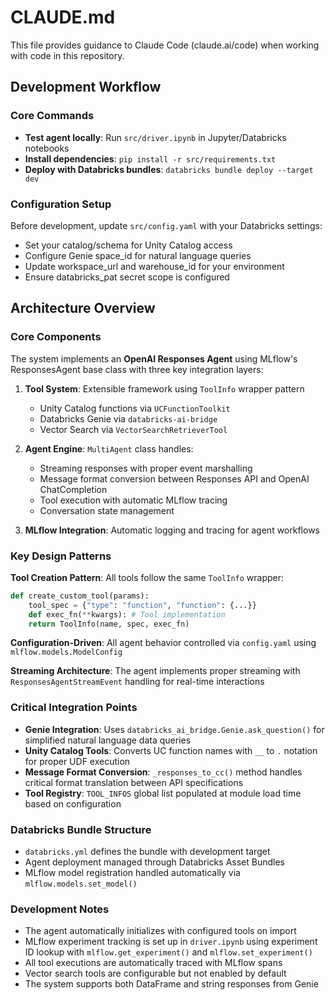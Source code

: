 # CLAUDE.md

This file provides guidance to Claude Code (claude.ai/code) when working with code in this repository.

## Development Workflow

### Core Commands

- **Test agent locally**: Run `src/driver.ipynb` in Jupyter/Databricks notebooks
- **Install dependencies**: `pip install -r src/requirements.txt`
- **Deploy with Databricks bundles**: `databricks bundle deploy --target dev`

### Configuration Setup

Before development, update `src/config.yaml` with your Databricks settings:

- Set your catalog/schema for Unity Catalog access
- Configure Genie space_id for natural language queries  
- Update workspace_url and warehouse_id for your environment
- Ensure databricks_pat secret scope is configured

## Architecture Overview

### Core Components

The system implements an **OpenAI Responses Agent** using MLflow's ResponsesAgent base class with three key integration layers:

1. **Tool System**: Extensible framework using `ToolInfo` wrapper pattern
   - Unity Catalog functions via `UCFunctionToolkit`
   - Databricks Genie via `databricks-ai-bridge`
   - Vector Search via `VectorSearchRetrieverTool`

2. **Agent Engine**: `MultiAgent` class handles:
   - Streaming responses with proper event marshalling
   - Message format conversion between Responses API and OpenAI ChatCompletion
   - Tool execution with automatic MLflow tracing
   - Conversation state management

3. **MLflow Integration**: Automatic logging and tracing for agent workflows

### Key Design Patterns

**Tool Creation Pattern**: All tools follow the same `ToolInfo` wrapper:

```python
def create_custom_tool(params):
    tool_spec = {"type": "function", "function": {...}}
    def exec_fn(**kwargs): # Tool implementation
    return ToolInfo(name, spec, exec_fn)
```

**Configuration-Driven**: All agent behavior controlled via `config.yaml` using `mlflow.models.ModelConfig`

**Streaming Architecture**: The agent implements proper streaming with `ResponsesAgentStreamEvent` handling for real-time interactions

### Critical Integration Points

- **Genie Integration**: Uses `databricks_ai_bridge.Genie.ask_question()` for simplified natural language data queries
- **Unity Catalog Tools**: Converts UC function names with `__` to `.` notation for proper UDF execution  
- **Message Format Conversion**: `_responses_to_cc()` method handles critical format translation between API specifications
- **Tool Registry**: `TOOL_INFOS` global list populated at module load time based on configuration

### Databricks Bundle Structure

- `databricks.yml` defines the bundle with development target
- Agent deployment managed through Databricks Asset Bundles
- MLflow model registration handled automatically via `mlflow.models.set_model()`

### Development Notes

- The agent automatically initializes with configured tools on import
- MLflow experiment tracking is set up in `driver.ipynb` using experiment ID lookup with `mlflow.get_experiment()` and `mlflow.set_experiment()`
- All tool executions are automatically traced with MLflow spans
- Vector search tools are configurable but not enabled by default
- The system supports both DataFrame and string responses from Genie
